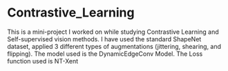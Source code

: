 # Contrastive_Learning

This is a mini-project I worked on while studying Contrastive Learning and Self-supervised vision methods. 
I have used the standard ShapeNet dataset, applied 3 different types of augmentations (jittering, shearing, and flipping).
The model used is the DynamicEdgeConv Model.
The Loss function used is NT-Xent
